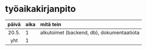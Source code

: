# työaikakirjanpito

| päivä | aika | mitä tein  |
| :----:|:-----| :-----|
| 20.5. | 1    | alkutoimet (backend, db), dokumentaatiota |
| yht   | 1  | | 
